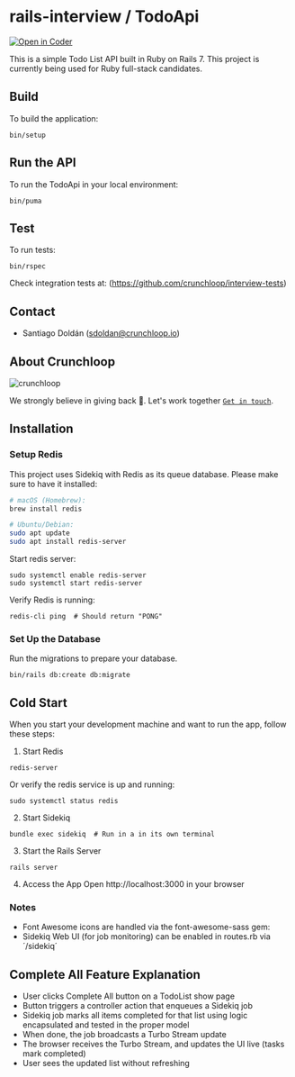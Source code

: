 # rails-interview / TodoApi

[![Open in Coder](https://dev.crunchloop.io/open-in-coder.svg)](https://dev.crunchloop.io/templates/fly-containers/workspace?param.Git%20Repository=git@github.com:crunchloop/rails-interview.git)

This is a simple Todo List API built in Ruby on Rails 7. This project is currently being used for Ruby full-stack candidates.

## Build

To build the application:

`bin/setup`

## Run the API

To run the TodoApi in your local environment:

`bin/puma`

## Test

To run tests:

`bin/rspec`

Check integration tests at: (https://github.com/crunchloop/interview-tests)

## Contact

- Santiago Doldán (sdoldan@crunchloop.io)

## About Crunchloop

![crunchloop](https://s3.amazonaws.com/crunchloop.io/logo-blue.png)

We strongly believe in giving back :rocket:. Let's work together [`Get in touch`](https://crunchloop.io/#contact).

## Installation

### Setup Redis
This project uses Sidekiq with Redis as its queue database. Please make sure to have it installed:

```bash
# macOS (Homebrew):
brew install redis
```
```bash
# Ubuntu/Debian:
sudo apt update
sudo apt install redis-server
```

Start redis server:
```shell
sudo systemctl enable redis-server
sudo systemctl start redis-server
```
Verify Redis is running:
```shell
redis-cli ping  # Should return "PONG"
```
### Set Up the Database
Run the migrations to prepare your database.

```shell
bin/rails db:create db:migrate
```

## Cold Start
When you start your development machine and want to run the app, follow these steps:

1. Start Redis
```shell
redis-server
```
Or verify the redis service is up and running:
```shell
sudo systemctl status redis
```

2. Start Sidekiq
```shell
bundle exec sidekiq  # Run in a in its own terminal
```

3. Start the Rails Server
```shell
rails server
```
4. Access the App
Open http://localhost:3000 in your browser

### Notes
- Font Awesome icons are handled via the font-awesome-sass gem:
- Sidekiq Web UI (for job monitoring) can be enabled in routes.rb via ´/sidekiq´

## Complete All Feature Explanation
 - User clicks Complete All button on a TodoList show page
 - Button triggers a controller action that enqueues a Sidekiq job
 - Sidekiq job marks all items completed for that list using logic encapsulated and tested in the proper model
 - When done, the job broadcasts a Turbo Stream update
 - The browser receives the Turbo Stream, and updates the UI live (tasks mark completed)
 - User sees the updated list without refreshing
